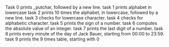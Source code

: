 Task 0 prints _putchar, followed by a new line.
task 1 prints alphabet in lowercase
task 2 prints 10 times the alphabet, in lowercase, followed by a new line.
task 3 checks for lowercase character.
task 4 checks for alphabetic character.
task 5 prints the sign of a number.
task 6 computes the absolute value of an integer.
task 7 prints the last digit of a number.
task 8 prints every minute of the day of Jack Bauer, starting from 00:00 to 23:59.
task 9 prints the 9 times table, starting with 0
